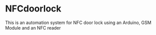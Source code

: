 # NFCdoorlock
This is an automation system for NFC door lock using an Arduino, GSM Module and an NFC reader
